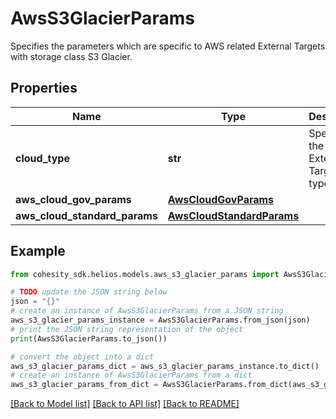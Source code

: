 # AwsS3GlacierParams

Specifies the parameters which are specific to AWS related External Targets with storage class S3 Glacier.

## Properties

Name | Type | Description | Notes
------------ | ------------- | ------------- | -------------
**cloud_type** | **str** | Specifies the AWS External Target type. | 
**aws_cloud_gov_params** | [**AwsCloudGovParams**](AwsCloudGovParams.md) |  | [optional] 
**aws_cloud_standard_params** | [**AwsCloudStandardParams**](AwsCloudStandardParams.md) |  | [optional] 

## Example

```python
from cohesity_sdk.helios.models.aws_s3_glacier_params import AwsS3GlacierParams

# TODO update the JSON string below
json = "{}"
# create an instance of AwsS3GlacierParams from a JSON string
aws_s3_glacier_params_instance = AwsS3GlacierParams.from_json(json)
# print the JSON string representation of the object
print(AwsS3GlacierParams.to_json())

# convert the object into a dict
aws_s3_glacier_params_dict = aws_s3_glacier_params_instance.to_dict()
# create an instance of AwsS3GlacierParams from a dict
aws_s3_glacier_params_from_dict = AwsS3GlacierParams.from_dict(aws_s3_glacier_params_dict)
```
[[Back to Model list]](../README.md#documentation-for-models) [[Back to API list]](../README.md#documentation-for-api-endpoints) [[Back to README]](../README.md)



